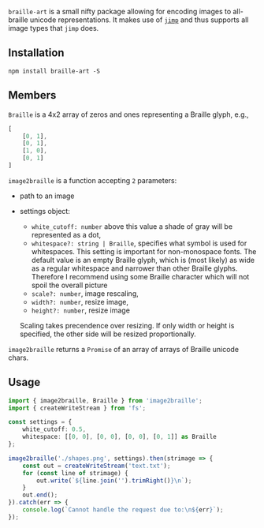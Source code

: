 `braille-art` is a small nifty package allowing for encoding images to all-braille unicode representations.
It makes use of [`jimp`](https://github.com/oliver-moran/jimp) and thus supports all image types that `jimp` does.

## Installation ##
```
npm install braille-art -S
```

## Members ##
`Braille` is a 4x2 array of zeros and ones representing a Braille glyph, e.g.,
```ts
[
    [0, 1],
    [0, 1],
    [1, 0],
    [0, 1]
]
```

`image2braille` is a function accepting `2` parameters:
- path to an image
- settings object:
    - `white_cutoff: number` above this value a shade of gray will be represented as a dot,
    - `whitespace?: string | Braille`, specifies what symbol is used for whitespaces. This setting is important for non-monospace fonts. The default value is an empty Braille glyph, which is (most likely) as wide as a regular whitespace and narrower than other Braille glyphs. Therefore I recommend using some Braille character which will not spoil the overall picture
    - `scale?: number`, image rescaling,
    - `width?: number`, resize image,
    - `height?: number`, resize image

    Scaling takes precendence over resizing. If only width or height is specified, the other side will be resized proportionally.

`image2braille` returns a `Promise` of an array of arrays of Braille unicode chars.

## Usage ##
```ts
import { image2braille, Braille } from 'image2braille';
import { createWriteStream } from 'fs';

const settings = {
    white_cutoff: 0.5,
    whitespace: [[0, 0], [0, 0], [0, 0], [0, 1]] as Braille
};

image2braille('./shapes.png', settings).then(strimage => {
    const out = createWriteStream('text.txt');
    for (const line of strimage) {
        out.write(`${line.join('').trimRight()}\n`);
    }
    out.end();
}).catch(err => {
    console.log(`Cannot handle the request due to:\n${err}`);
});
```

